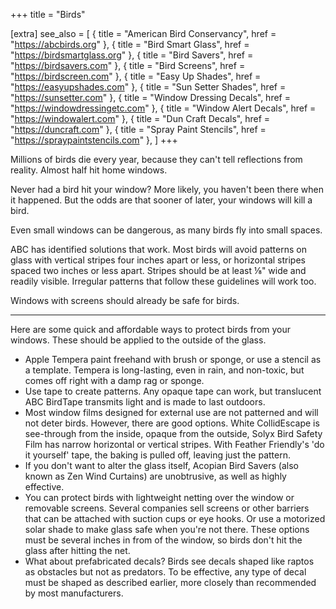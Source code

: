 +++
title = "Birds"

[extra]
see_also = [
  { title = "American Bird Conservancy", href = "https://abcbirds.org" },
  { title = "Bird Smart Glass", href = "https://birdsmartglass.org" },
  { title = "Bird Savers", href = "https://birdsavers.com" },
  { title = "Bird Screens", href = "https://birdscreen.com" },
  { title = "Easy Up Shades", href = "https://easyupshades.com" },
  { title = "Sun Setter Shades", href = "https://sunsetter.com" },
  { title = "Window Dressing Decals", href = "https://windowdressingetc.com" },
  { title = "Window Alert Decals", href = "https://windowalert.com" },
  { title = "Dun Craft Decals", href = "https://duncraft.com" },
  { title = "Spray Paint Stencils", href = "https://spraypaintstencils.com" },
]
+++

Millions of birds die every year, because they can't tell reflections from reality. Almost half hit home windows.

Never had a bird hit your window? More likely, you haven't been there when it happened. But the odds are that sooner of later, your windows will kill a bird.

Even small windows can be dangerous, as many birds fly into small spaces.

ABC has identified solutions that work. Most birds will avoid patterns on glass with vertical stripes four inches apart or less, or horizontal stripes spaced two inches or less apart. Stripes should be at least ⅛" wide and readily visible. Irregular patterns that follow these guidelines will work too.

Windows with screens should already be safe for birds.

- - - 

Here are some quick and affordable ways to protect birds from your windows. These should be applied to the outside of the glass.
- Apple Tempera paint freehand with brush or sponge, or use a stencil as a template. Tempera is long-lasting, even in rain, and non-toxic, but comes off right with a damp rag or sponge.
- Use tape to create patterns. Any opaque tape can work, but translucent ABC BirdTape transmits light and is made to last outdoors.
- Most window films designed for external use are not patterned and will not deter birds. However, there are good options. White CollidEscape is see-through from the inside, opaque from the outside, Solyx Bird Safety Film has narrow horizontal or vertical stripes. With Feather Friendly's 'do it yourself' tape, the baking is pulled off, leaving just the pattern.
- If you don't want to alter the glass itself, Acopian Bird Savers (also known as Zen Wind Curtains) are unobtrusive, as well as highly effective.
- You can protect birds with lightweight netting over the window or removable screens. Several companies sell screens or other barriers that can be attached with suction cups or eye hooks. Or use a motorized solar shade to make glass safe when you're not there. These options must be several inches in from of the window, so birds don't hit the glass after hitting the net.
- What about prefabricated decals? Birds see decals shaped like raptos as obstacles but not as predators. To be effective, any type of decal must be shaped as described earlier, more closely than recommended by most manufacturers.
